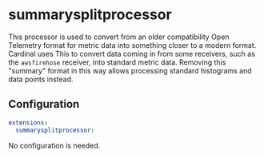 # summarysplitprocessor

This processor is used to convert from an older compatibility Open Telemetry format
for metric data into something closer to a modern format.  Cardinal uses This to
convert data coming in from some receivers, such as the `awsfirehose` receiver, into
standard metric data.  Removing this "summary" format in this way allows processing
standard histograms and data points instead.

## Configuration

```yaml
extensions:
  summarysplitprocessor:
```

No configuration is needed.
